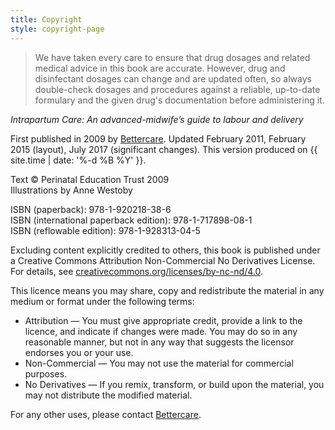 ```yaml
---
title: Copyright
style: copyright-page
---
```


> We have taken every care to ensure that drug dosages and related medical advice in this book are accurate. However, drug and disinfectant dosages can change and are updated often, so always double-check dosages and procedures against a reliable, up-to-date formulary and the given drug's documentation before administering it.

*Intrapartum Care: An advanced-midwife’s guide to labour and delivery*

First published in 2009 by [Bettercare](http://bettercare.co.za). Updated February 2011, February 2015 (layout), July 2017 (significant changes). This version produced on {{ site.time | date: '%-d %B %Y' }}.

Text © Perinatal Education Trust 2009  
Illustrations by Anne Westoby  

ISBN (paperback): 978-1-920218-38-6  
ISBN (international paperback edition): 978-1-717898-08-1  
ISBN (reflowable edition): 978-1-928313-04-5

Excluding content explicitly credited to others, this book is published under a Creative Commons Attribution Non-Commercial No Derivatives License. For details, see [creativecommons.org/licenses/by-nc-nd/4.0](http://creativecommons.org/licenses/by-nc-nd/4.0/).

This licence means you may share, copy and redistribute the material in any medium or format under the following terms:

* Attribution — You must give appropriate credit, provide a link to the licence, and indicate if changes were made. You may do so in any reasonable manner, but not in any way that suggests the licensor endorses you or your use.
* Non-Commercial — You may not use the material for commercial purposes.
* No Derivatives — If you remix, transform, or build upon the material, you may not distribute the modified material.

For any other uses, please contact [Bettercare](http://bettercare.co.za).